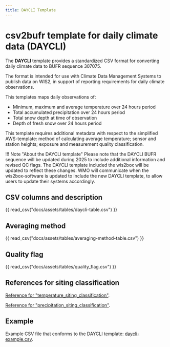 ```yaml
---
title: DAYCLI Template
---
```


# csv2bufr template for daily climate data (DAYCLI)

The **DAYCLI** template provides a standardized CSV format for converting daily climate data to BUFR sequence 307075.

The format is intended for use with Climate Data Management Systems to publish data on WIS2, in support of reporting requirements for daily climate observations.

This templates maps daily observations of:

 - Minimum, maximum and average temperature over 24 hours period
 - Total accumulated precipitation over 24 hours period
 - Total snow depth at time of observation
 - Depth of fresh snow over 24 hours period

This template requires additional metadata with respect to the simplified AWS-template: method of calculating average temperature; sensor and station heights; exposure and measurement quality classification.

!!! Note "About the DAYCLI template"
    Please note that the DAYCLI BUFR sequence will be updated during 2025 to include additional information and revised QC flags. The DAYCLI template included the wis2box will be updated to reflect these changes. WMO will communicate when the wis2box-software is updated to include the new DAYCLI template, to allow users to update their systems accordingly.

## CSV columns and description

{{ read_csv("docs/assets/tables/daycli-table.csv") }}

## Averaging method

{{ read_csv("docs/assets/tables/averaging-method-table.csv") }}

## Quality flag

{{ read_csv("docs/assets/tables/quality_flag.csv") }}

## References for siting classification

[Reference for "temperature_siting_classification"](https://library.wmo.int/idviewer/35625/839).

[Reference for "precipitation_siting_classification"](https://library.wmo.int/idviewer/35625/840).

## Example

Example CSV file that conforms to the DAYCLI template: [daycli-example.csv](../../sample-data/daycli-example.csv).
